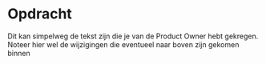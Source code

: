 # Opdracht

Dit kan simpelweg de tekst zijn die je van de Product Owner hebt gekregen. Noteer hier wel de wijzigingen die eventueel naar boven zijn gekomen binnen 
